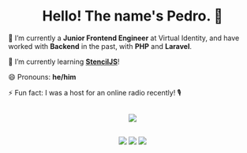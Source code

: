 <h1 align="center">Hello! The name's Pedro. 👋</h1>

🔭 I’m currently a **Junior Frontend Engineer** at Virtual Identity, and have worked with **Backend** in the past, with **PHP** and **Laravel**.

🌱 I’m currently learning **[StencilJS](https://github.com/ionic-team/stencil)**!

😄 Pronouns: **he/him**

⚡ Fun fact: I was a host for an online radio recently! 🎙

##

<p align="center"><img src="https://github-readme-stats.vercel.app/api/top-langs/?username=pnboliveira&layout=compact&theme=dark&include_all_commits=true&count_private=true"></p>

##

<p align="center">
<a href="https://linkedin.com/in/dwoliveira" target="_blank"><img src="https://img.shields.io/badge/LinkedIn-blue?logo=linkedin&style=for-the-badge"/></a>
<a href="https://blog.dwoliveira.com" target="_blank"><img src="https://img.shields.io/badge/Blog-black?logo=medium&style=for-the-badge"/></a>
<a href="https://www.youtube.com/channel/UC57uf5r3SY67G34tSbMBssg" target="_blank"><img src="https://img.shields.io/badge/YouTube-red?logo=youtube&style=for-the-badge"/></a>
</p>

<!--
**pnboliveira/pnboliveira** is a ✨ _special_ ✨ repository because its `README.md` (this file) appears on your GitHub profile.

Here are some ideas to get you started:

-->
